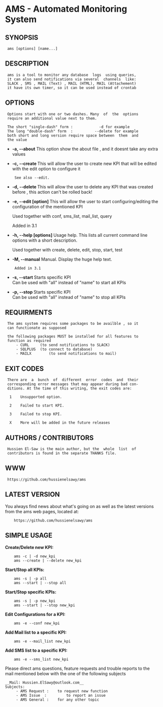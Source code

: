 # AMS - Automated Monitoring System

## SYNOPSIS

     ams [options] [name...]

## DESCRIPTION

     ams is a tool to monitor any database  logs  using queries,
     it can also send notifications via several  channels  like:
     SLACK , SMS , MAIL (Text) , MAIL (HTML), MAIL (Attachement)
     it have its own timer, so it can be used instead of crontab
     
## OPTIONS
     Options start with one or two dashes. Many  of  the  options
     require an additional value next to them.

     The short "single-dash" form :     	   -d for example
     The long "double-dash" form  :          --delete for example
     both short and long version require space between  them  and
     the value

   * **-a, --about**
          This  option  show the about file ,  and it doesnt take 
	  any extra values
		  
   * **-c, --create <name>**
          This will allow the user to create new KPI that will be
	  edited with the edit option to configure it 
		  
          See also --edit.
		  
   *  **-d, --delete <name>**
          This will  allow  the user  to delete  any KPI that was
	  created before , this action can't be rolled back! 
		  		  
   *  **-e, --edit [option] <name>**
	  This will allow the user to start configuring/editing the
	  configuration of the mentioned KPI
		  
	  Used together with conf, sms_list, mail_list, query

	  Added in 3.1

   * **-h, --help [options]**
          Usage help. This lists all current command line options
          with a short description.
		  
	  Used together with create, delete, edit, stop, start, test
		  
   * **-M, --manual**
          Manual. Display the huge help text.

          Added in 3.1

   * **-s, --start <name>**
          Starts specific KPI 	
	  Can be used with "all" instead of "name" to start all KPIs
					
		  
   * **-p, --stop <name>**
          Starts specific KPI	
  	  Can be used with "all" instead of "name" to stop all KPIs


## REQUIRMENTS
     The ams system requires some packages to be availble , so it
     can functionate as supposed
	 
     the following packages MUST be installed for all features to
     function as required
	  	 - CURL		(to send notifications to SLACK)
	 	 - SQLPLUS	(to connect to database)
		 - MAILX		(to send notifications to mail)


## EXIT CODES
     There are  a  bunch  of  different  error  codes  and  their
     corresponding error messages that may appear during bad con-
     ditions. At the time of this writing, the exit codes are:

      1    Unsupported option.

      2    Failed to start KPI.

      3    Failed to stop KPI.
	 
      X    More will be added in the future releases


## AUTHORS / CONTRIBUTORS
     Hussien El-Saw is the main author, but the  whole  list  of
     contributors is found in the separate THANKS file.

## WWW
     https://github.com/hussienelsawy/ams


## LATEST VERSION

  You always find news about what's going on as well as the latest versions
  from the ams web pages, located at:

        https://github.com/hussienelsawy/ams

## SIMPLE USAGE

  **Create/Delete new KPI:**

        ams -c | -d new_kpi
		ams --create | --delete new_kpi

  **Start/Stop all KPIs:**

        ams -s | -p all
		ams --start | --stop all
		
  **Start/Stop specific KPIs:**

        ams -s | -p new_kpi
		ams --start | --stop new_kpi
 
  **Edit Configurations for a KPI:**
		
		ams -e --conf new_kpi

  **Add Mail list to a specific KPI:**
  
		ams -e --mail_list new_kpi

  **Add SMS list to a specific KPI:**
  
		ams -e --sms_list new_kpi
		


  Please direct ams questions, feature requests and trouble reports to the mail
  mentioned below with the one of the following subjects
  
	__Mail: Hussien.ElSawy@outlook.com__
	Subjects:
		 - AMS Request : 	to request new function
		 - AMS Issue  : 		to report an issue
		 - AMS General : 	for any other topic